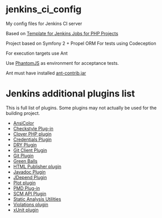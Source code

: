 jenkins_ci_config
=================

My config files for Jenkins CI server

Based on [Template for Jenkins Jobs for PHP Projects](http://jenkins-php.org/)

Project based on Symfony 2 + Propel ORM
For tests using Codeception

For execution targets use Ant

Use [PhantomJS](http://phantomjs.org/) as environment for acceptance tests.

Ant must have installed [ant-contrib.jar](http://sourceforge.net/projects/ant-contrib/files/ant-contrib/)

Jenkins additional plugins list
===============================

This is full list of plugins. Some plugins may not actually be used for the building project.

- [AnsiColor](http://wiki.jenkins-ci.org/display/JENKINS/AnsiColor+Plugin)
- [Checkstyle Plug-in](http://wiki.jenkins-ci.org/x/GYCGAQ)
- [Clover PHP plugin](http://wiki.jenkins-ci.org/display/JENKINS/Clover+PHP+Plugin)
- [Credentials Plugin](http://wiki.jenkins-ci.org/display/JENKINS/Credentials+Plugin)
- [DRY Plugin](http://wiki.jenkins-ci.org/x/X4IuAg)
- [Git Client Plugin](http://wiki.jenkins-ci.org/display/JENKINS/Git+Client+Plugin)
- [Git Plugin](http://wiki.jenkins-ci.org/display/JENKINS/Git+Plugin)
- [Green Balls](http://wiki.jenkins-ci.org/display/JENKINS/Green+Balls)
- [HTML Publisher plugin](http://wiki.jenkins-ci.org/display/JENKINS/HTML+Publisher+Plugin)
- [Javadoc Plugin](http://wiki.jenkins-ci.org/display/JENKINS/Javadoc+Plugin)
- [JDepend Plugin](http://wiki.jenkins-ci.org/display/JENKINS/JDepend+Plugin)
- [Plot plugin](http://wiki.jenkins-ci.org/display/JENKINS/Plot+Plugin)
- [PMD Plug-in](http://wiki.jenkins-ci.org/x/GAAHAQ)
- [SCM API Plugin](http://wiki.jenkins-ci.org/display/JENKINS/SCM+API+Plugin)
- [Static Analysis Utilities](http://wiki.jenkins-ci.org/x/CwDgAQ)
- [Violations plugin](http://wiki.jenkins-ci.org/display/JENKINS/Violations)
- [xUnit plugin](http://wiki.jenkins-ci.org/display/JENKINS/xUnit+Plugin)
